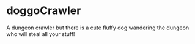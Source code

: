 # doggoCrawler
A dungeon crawler but there is a cute fluffy dog wandering the dungeon who will steal all your stuff!
